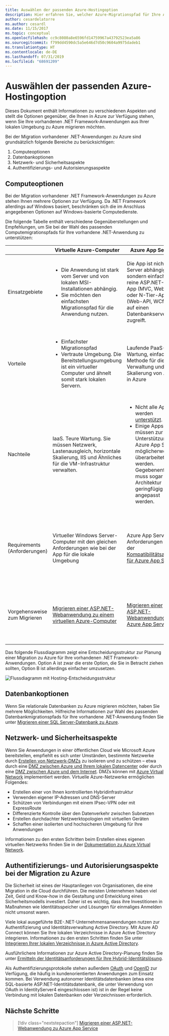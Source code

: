 ```yaml
---
title: Auswählen der passenden Azure-Hostingoption
description: Hier erfahren Sie, welcher Azure-Migrationspfad für Ihre ASP.NET-Webanwendung der richtige ist.
author: cesardelatorre
ms.author: cesardl
ms.date: 11/15/2017
ms.topic: conceptual
ms.openlocfilehash: cc9c8080a8e6596fd14759967a43792523ea5a86
ms.sourcegitcommit: f799dd4590dc5a5e646d7d50c9604a9975dadeb1
ms.translationtype: HT
ms.contentlocale: de-DE
ms.lasthandoff: 07/31/2019
ms.locfileid: "68691209"
---
```

# <a name="choose-the-right-azure-hosting-option"></a>Auswählen der passenden Azure-Hostingoption 

Dieses Dokument enthält Informationen zu verschiedenen Aspekten und stellt die Optionen gegenüber, die Ihnen in Azure zur Verfügung stehen, wenn Sie Ihre vorhandenen .NET Framework-Anwendungen aus Ihrer lokalen Umgebung zu Azure migrieren möchten.

Bei der Migration vorhandener .NET-Anwendungen zu Azure sind grundsätzlich folgende Bereiche zu berücksichtigen:

1.  Computeoptionen
2.  Datenbankoptionen
3.  Netzwerk- und Sicherheitsaspekte
4.  Authentifizierungs- und Autorisierungsaspekte

## <a name="compute-choices"></a>Computeoptionen

Bei der Migration vorhandener .NET Framework-Anwendungen zu Azure stehen Ihnen mehrere Optionen zur Verfügung.  Da .NET Framework allerdings auf Windows basiert, beschränken sich die im Anschluss angegebenen Optionen auf Windows-basierte Computedienste.

Die folgende Tabelle enthält verschiedene Gegenüberstellungen und Empfehlungen, um Sie bei der Wahl des passenden Computemigrationspfads für Ihre vorhandene .NET-Anwendung zu unterstützen:

|                 | Virtuelle Azure-Computer | Azure App Service | Windows-Container |
|-----------------|-----------|-------------------|--------------------|
|Einsatzgebiete      |<ul><li>Die Anwendung ist stark vom Server und von lokalen MSI-Installationen abhängig.</li><li>Sie möchten den einfachsten Migrationspfad für die Anwendung nutzen.</li></ul>|Die App ist nicht vom Server abhängig, sondern einfach eine reine ASP.NET-Web-App (MVC, WebForm) oder N-Tier-App (Web-API, WCf), die auf einen Datenbankserver zugreift. |<ul><li>Die Anwendung ist zwar vom Ursprungsserver abhängig, diese Abhängigkeiten können aber in das Docker-Windows-Image aufgenommen werden.</li><li>Sie möchten die App zur Vorbereitung auf [Cloud-DevOps](https://docs.microsoft.com/dotnet/standard/modernize-with-azure-and-containers/lift-and-shift-existing-apps-devops/reasons-to-lift-and-shift-existing-net-apps-to-cloud-devops-ready-applications) modernisieren.</li></ul>|
|Vorteile  |<ul><li>Einfachster Migrationspfad</li><li>Vertraute Umgebung. Die Bereitstellungsumgebung ist ein virtueller Computer und ähnelt somit stark lokalen Servern.</li></ul> |Laufende PaaS-Wartung, einfachste Methode für die Verwaltung und Skalierung von Apps in Azure |<ul><li>Zukunftssicher, für Cloud-DevOps geeignet (mit Abhängigkeiten, die in die Container der App integriert sind)</li><li>Nahezu keine Überarbeitung von .NET-/C#-Code erforderlich</li></ul> |
|Nachteile             |IaaS. Teure Wartung. Sie müssen Netzwerk, Lastenausgleich, horizontale Skalierung, IIS und Ähnliches für die VM-Infrastruktur verwalten. |<ul><li>Nicht alle Apps werden [unterstützt](http://www.migratetoazure.net/ReadinessAssessment).</li><li>Einige Apps müssen zur Unterstützung von Azure App Service möglicherweise überarbeitet werden. Gegebenenfalls muss sogar die Architektur geringfügig angepasst werden.</li></ul> |<ul><li>Lernkurve für Docker</li><li>Änderungen am Code und an den App-Konfigurationseinstellungen</li></ul>|
|Requirements (Anforderungen) |Virtueller Windows Server-Computer mit den gleichen Anforderungen wie bei der App für die lokale Umgebung | Azure App Service-Anforderungen aus der [Kompatibilitätsanalyse für Azure App Service](https://www.migratetoazure.net/Resources) |<ul><li>[Windows Server 2016 mit Containern – virtueller Azure-Computer](https://azuremarketplace.microsoft.com/marketplace/apps/Microsoft.WindowsServer?tab=Overview)<br />oder</li><li>[Azure Container Service (AKS)](https://azure.microsoft.com/services/container-service/) (also Kubernetes-Orchestrator)<br />oder<li>[Azure Service Fabric](https://azure.microsoft.com/services/service-fabric/)-Orchestrator</li></ul> |
|Vorgehensweise zum Migrieren |[Migrieren einer ASP.NET-Webanwendung zu einem virtuellen Azure-Computer](https://go.microsoft.com/fwlink/?linkid=862531) | [Migrieren einer ASP.NET-Webanwendung zu Azure App Service](https://go.microsoft.com/fwlink/?linkid=862532) | Überlegungen, Szenarien und exemplarische Vorgehensweisen finden Sie im E-Book [Modernizing existing .NET apps with Azure and Windows Containers](https://aka.ms/liftandshiftwithcontainersebook) (Modernisieren vorhandener .NET-Apps mit Azure und Windows-Containern). |

 Das folgende Flussdiagramm zeigt eine Entscheidungsstruktur zur Planung einer Migration zu Azure für Ihre vorhandenen .NET Framework-Anwendungen. Option A ist zwar die erste Option, die Sie in Betracht ziehen sollten, Option B ist allerdings einfacher umzusetzen.

![Flussdiagramm mit Hosting-Entscheidungsstruktur](media/dotnet-howto-choose-migration/decision-tree.png)

## <a name="database-choices"></a>Datenbankoptionen

Wenn Sie relationale Datenbanken zu Azure migrieren möchten, haben Sie mehrere Möglichkeiten. Hilfreiche Informationen zur Wahl des passenden Datenbankmigrationspfads für Ihre vorhandene .NET-Anwendung finden Sie unter [Migrieren einer SQL Server-Datenbank zu Azure](https://go.microsoft.com/fwlink/?linkid=862533).

## <a name="networking-and-security-considerations"></a>Netzwerk- und Sicherheitsaspekte

Wenn Sie Anwendungen in einer öffentlichen Cloud wie Microsoft Azure bereitstellen, empfiehlt es sich unter Umständen, bestimmte Netzwerke durch [Erstellen von Netzwerk-DMZs](https://docs.microsoft.com/azure/architecture/reference-architectures/dmz/) zu isolieren und zu schützen – etwa durch eine [DMZ zwischen Azure und Ihrem lokalen Datencenter](https://docs.microsoft.com/azure/architecture/reference-architectures/dmz/secure-vnet-hybrid) oder durch eine [ DMZ zwischen Azure und dem Internet](https://docs.microsoft.com/azure/architecture/reference-architectures/dmz/secure-vnet-dmz). DMZs können mit [Azure Virtual Network](https://docs.microsoft.com/azure/virtual-network/virtual-networks-overview) implementiert werden.
Virtuelle Azure-Netzwerke ermöglichen Folgendes:

- Erstellen einer von Ihnen kontrollierten Hybridinfrastruktur
- Verwenden eigener IP-Adressen und DNS-Server
- Schützen von Verbindungen mit einem IPsec-VPN oder mit ExpressRoute
- Differenzierte Kontrolle über den Datenverkehr zwischen Subnetzen
- Erstellen durchdachter Netzwerktopologien mit virtuellen Geräten
- Schaffen einer isolierten und hochsicheren Umgebung für Ihre Anwendungen
 
Informationen zu den ersten Schritten beim Erstellen eines eigenen virtuellen Netzwerks finden Sie in der [Dokumentation zu Azure Virtual Network](https://docs.microsoft.com/azure/virtual-network/).

## <a name="authentication-and-authorization-considerations-when-migrating-to-azure"></a>Authentifizierungs- und Autorisierungsaspekte bei der Migration zu Azure

Die Sicherheit ist eines der Hauptanliegen von Organisationen, die eine Migration in die Cloud durchführen. Die meisten Unternehmen haben viel Zeit, Geld und Know-how in die Gestaltung und Entwicklung eines Sicherheitsmodells investiert. Daher ist es wichtig, dass ihre Investitionen in Maßnahmen wie Identitätsspeicher und Lösungen für einmaliges Anmelden nicht umsonst waren.

Viele lokal ausgeführte B2E-.NET-Unternehmensanwendungen nutzen zur Authentifizierung und Identitätsverwaltung Active Directory.  Mit Azure AD Connect können Sie Ihre lokalen Verzeichnisse in Azure Active Directory integrieren.  Informationen zu den ersten Schritten finden Sie unter [Integrieren Ihrer lokalen Verzeichnisse in Azure Active Directory](https://docs.microsoft.com/azure/active-directory/connect/active-directory-aadconnect).

Ausführlichere Informationen zur Azure Active Directory-Planung finden Sie unter [Ermitteln der Identitätsanforderungen für Ihre Hybrid-Identitätslösung](https://docs.microsoft.com/azure/active-directory/active-directory-hybrid-identity-design-considerations-business-needs).

Als Authentifizierungsprotokolle stehen außerdem [OAuth](https://en.wikipedia.org/wiki/OAuth) und [OpenID](https://en.wikipedia.org/wiki/OpenID) zur Verfügung, die häufig in kundenorientierten Anwendungen zum Einsatz kommen.  Bei Verwendung autonomer Identitätsdatenbanken (etwa eine SQL-basierte ASP.NET-Identitätsdatenbank, die unter Verwendung von OAuth in IdentityServer4 eingeschlossen ist) ist in der Regel keine Verbindung mit lokalen Datenbanken oder Verzeichnissen erforderlich.

## <a name="next-steps"></a>Nächste Schritte

> [!div class="nextstepaction"]
> [Migrieren einer ASP.NET-Webanwendung zu Azure App Service](dotnet-howto-migrate-app-service.md)
